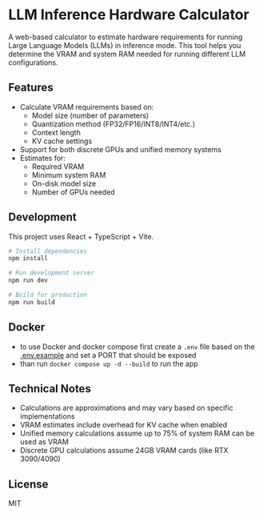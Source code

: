 # LLM Inference Hardware Calculator

A web-based calculator to estimate hardware requirements for running Large Language Models (LLMs) in inference mode. This tool helps you determine the VRAM and system RAM needed for running different LLM configurations.

## Features

- Calculate VRAM requirements based on:
  - Model size (number of parameters)
  - Quantization method (FP32/FP16/INT8/INT4/etc.)
  - Context length
  - KV cache settings
- Support for both discrete GPUs and unified memory systems
- Estimates for:
  - Required VRAM
  - Minimum system RAM
  - On-disk model size
  - Number of GPUs needed

## Development

This project uses React + TypeScript + Vite.

```bash
# Install dependencies
npm install

# Run development server
npm run dev

# Build for production
npm run build
```

## Docker

- to use Docker and docker compose first create a `.env` file based on the [.env.example](.env.example) and set a PORT that should be exposed
- than run `docker compose up -d --build` to run the app

## Technical Notes

- Calculations are approximations and may vary based on specific implementations
- VRAM estimates include overhead for KV cache when enabled
- Unified memory calculations assume up to 75% of system RAM can be used as VRAM
- Discrete GPU calculations assume 24GB VRAM cards (like RTX 3090/4090)

## License

MIT
